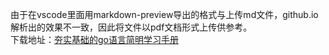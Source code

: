 由于在vscode里面用markdown-preview导出的格式与上传md文件，github.io解析出的效果不一致，因此将文件以pdf文档形式上传供参考。<br />
下载地址：[夯实基础的go语言简明学习手册](https://github.com/1060460048/1060460048.github.io/blob/master/_posts/2020-01-05-夯实基础的go语言简明学习手册)